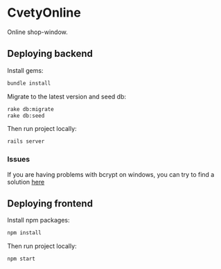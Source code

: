 # CvetyOnline

Online shop-window.

## Deploying backend

Install gems:

```bash
bundle install
```

Migrate to the latest version and seed db:

```bash
rake db:migrate
rake db:seed
```

Then run project locally:

```bash
rails server
```

### Issues

If you are having problems with bcrypt on windows, you can try to find a solution [here](https://github.com/codahale/bcrypt-ruby/issues/142)

## Deploying frontend

Install npm packages:

```bash
npm install
```

Then run project locally:

```bash
npm start
```
